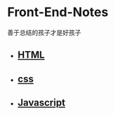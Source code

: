 # Front-End-Notes
善于总结的孩子才是好孩子
* ## [HTML](/HTML/html.md)
* ## [css](/CSS/css.md)
* ## [Javascript](/Javascript/Javascript.md)